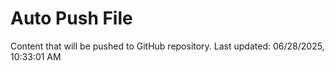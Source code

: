 # Auto Push File

Content that will be pushed to GitHub repository.
Last updated: 06/28/2025, 10:33:01 AM